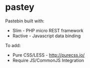 pastey
======

Pastebin built with:
* Slim - PHP micro REST framework
* Ractive - Javascript data binding

To add:
* Pure CSS/LESS - http://purecss.io/
* Require JS/CommonJS Integration
